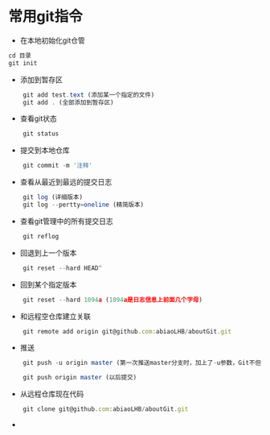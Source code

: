 # 常用git指令
- 在本地初始化git仓管
```js
cd 目录
git init
```
- 添加到暂存区     
```js 
    git add test.text (添加某一个指定的文件)
    git add . (全部添加到暂存区)
```

- 查看git状态
```js    
    git status  
```

- 提交到本地仓库
```js
    git commit -m '注释' 
```


- 查看从最近到最远的提交日志
```js
    git log (详细版本)
    git log --pertty=oneline (精简版本)
```

- 查看git管理中的所有提交日志
```js
    git reflog
```

- 回退到上一个版本
```js
    git reset --hard HEAD^
```
- 回到某个指定版本
```js
    git reset --hard 1094a (1094a是日志信息上前面几个字母)
```

- 和远程空仓库建立关联
```js
    git remote add origin git@github.com:abiaoLHB/aboutGit.git

```

- 推送
```js
    git push -u origin master (第一次推送master分支时，加上了-u参数，Git不但会把本地的master分支内容推送的远程新的master分支，还会把本地的master分支和远程的master分支关联起来，在以后的推送或者拉取时就可以简化命令)

    git push origin master (以后提交)
```








- 从远程仓库现在代码   
```js
    git clone git@github.com:abiaoLHB/aboutGit.git
```

- 